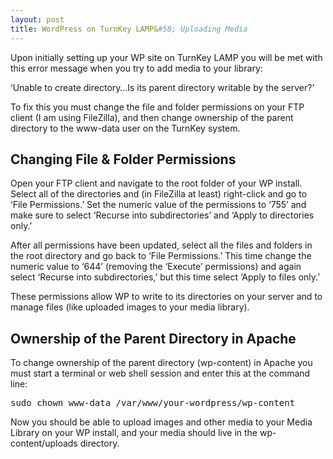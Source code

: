 ```yaml
---
layout: post
title: WordPress on TurnKey LAMP&#58; Uploading Media
---
```



Upon initially setting up your WP site on TurnKey LAMP you will be met with this error message when you try to add media to your library:

‘Unable to create directory…Is its parent directory writable by the server?’

To fix this you must change the file and folder permissions on your FTP client (I am using FileZilla), and then change ownership of the parent directory to the www-data user on the TurnKey system.

## Changing File & Folder Permissions

Open your FTP client and navigate to the root folder of your WP install. Select all of the directories and (in FileZilla at least) right-click and go to ‘File Permissions.’ Set the numeric value of the permissions to ‘755’ and make sure to select ‘Recurse into subdirectories’ and ‘Apply to directories only.’

After all permissions have been updated, select all the files and folders in the root directory and go back to ‘File Permissions.’ This time change the numeric value to ‘644’ (removing the ‘Execute’ permissions) and again select ‘Recurse into subdirectories,’ but this time select ‘Apply to files only.’

These permissions allow WP to write to its directories on your server and to manage files (like uploaded images to your media library).

## Ownership of the Parent Directory in Apache

To change ownership of the parent directory (wp-content) in Apache you must start a terminal or web shell session and enter this at the command line:

<pre>sudo chown www-data /var/www/your-wordpress/wp-content</pre>

Now you should be able to upload images and other media to your Media Library on your WP install, and your media should live in the wp-content/uploads directory.


